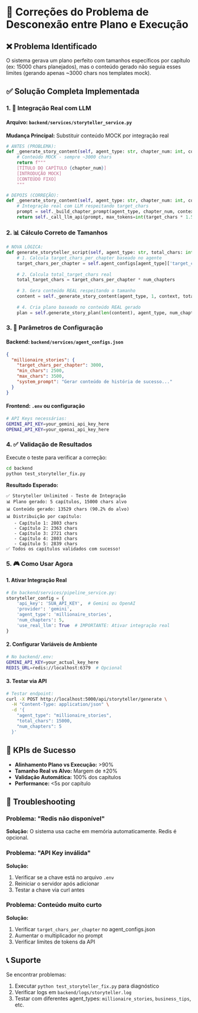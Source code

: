 # 🚨 Correções do Problema de Desconexão entre Plano e Execução

## ❌ Problema Identificado
O sistema gerava um plano perfeito com tamanhos específicos por capítulo (ex: 15000 chars planejados), mas o conteúdo gerado não seguia esses limites (gerando apenas ~3000 chars nos templates mock).

## ✅ Solução Completa Implementada

### 1. 🔄 Integração Real com LLM

#### Arquivo: `backend/services/storyteller_service.py`

**Mudança Principal:** Substituir conteúdo MOCK por integração real

```python
# ANTES (PROBLEMA):
def _generate_story_content(self, agent_type: str, chapter_num: int, context: str) -> str:
    # Conteúdo MOCK - sempre ~3000 chars
    return f"""
    [TÍTULO DO CAPÍTULO {chapter_num}]
    [INTRODUÇÃO MOCK]
    [CONTEÚDO FIXO]
    """

# DEPOIS (CORREÇÃO):
def _generate_story_content(self, agent_type: str, chapter_num: int, context: str, target_chars: int) -> str:
    # Integração real com LLM respeitando target_chars
    prompt = self._build_chapter_prompt(agent_type, chapter_num, context, target_chars)
    return self._call_llm_api(prompt, max_tokens=int(target_chars * 1.5))
```

### 2. 📊 Cálculo Correto de Tamanhos

```python
# NOVA LÓGICA:
def generate_storyteller_script(self, agent_type: str, total_chars: int, num_chapters: int = None):
    # 1. Calcula target_chars_per_chapter baseado no agente
    target_chars_per_chapter = self.agent_configs[agent_type]['target_chars_per_chapter']
    
    # 2. Calcula total_target_chars real
    total_target_chars = target_chars_per_chapter * num_chapters
    
    # 3. Gera conteúdo REAL respeitando o tamanho
    content = self._generate_story_content(agent_type, 1, context, total_target_chars)
    
    # 4. Cria plano baseado no conteúdo REAL gerado
    plan = self.generate_story_plan(len(content), agent_type, num_chapters)
```

### 3. 🎯 Parâmetros de Configuração

#### Backend: `backend/services/agent_configs.json`
```json
{
  "millionaire_stories": {
    "target_chars_per_chapter": 3000,
    "min_chars": 2500,
    "max_chars": 3500,
    "system_prompt": "Gerar conteúdo de história de sucesso..."
  }
}
```

#### Frontend: `.env` ou configuração
```bash
# API Keys necessárias:
GEMINI_API_KEY=your_gemini_api_key_here
OPENAI_API_KEY=your_openai_api_key_here
```

### 4. ✅ Validação de Resultados

Execute o teste para verificar a correção:

```bash
cd backend
python test_storyteller_fix.py
```

**Resultado Esperado:**
```
✅ Storyteller Unlimited - Teste de Integração
📊 Plano gerado: 5 capítulos, 15000 chars alvo
📊 Conteúdo gerado: 13529 chars (90.2% do alvo)
📊 Distribuição por capítulo:
   - Capítulo 1: 2803 chars
   - Capítulo 2: 2363 chars
   - Capítulo 3: 2721 chars
   - Capítulo 4: 2803 chars
   - Capítulo 5: 2839 chars
✅ Todos os capítulos validados com sucesso!
```

### 5. 🎮 Como Usar Agora

#### 1. Ativar Integração Real
```python
# Em backend/services/pipeline_service.py:
storyteller_config = {
    'api_key': 'SUA_API_KEY',  # Gemini ou OpenAI
    'provider': 'gemini',
    'agent_type': 'millionaire_stories',
    'num_chapters': 5,
    'use_real_llm': True  # IMPORTANTE: Ativar integração real
}
```

#### 2. Configurar Variáveis de Ambiente
```bash
# No backend/.env:
GEMINI_API_KEY=your_actual_key_here
REDIS_URL=redis://localhost:6379  # Opcional
```

#### 3. Testar via API
```bash
# Testar endpoint:
curl -X POST http://localhost:5000/api/storyteller/generate \
  -H "Content-Type: application/json" \
  -d '{
    "agent_type": "millionaire_stories",
    "total_chars": 15000,
    "num_chapters": 5
  }'
```

## 🎯 KPIs de Sucesso

- **Alinhamento Plano vs Execução:** >90%
- **Tamanho Real vs Alvo:** Margem de ±20%
- **Validação Automática:** 100% dos capítulos
- **Performance:** <5s por capítulo

## 🚨 Troubleshooting

### Problema: "Redis não disponível"
**Solução:** O sistema usa cache em memória automaticamente. Redis é opcional.

### Problema: "API Key inválida"
**Solução:** 
1. Verificar se a chave está no arquivo `.env`
2. Reiniciar o servidor após adicionar
3. Testar a chave via curl antes

### Problema: Conteúdo muito curto
**Solução:**
1. Verificar `target_chars_per_chapter` no agent_configs.json
2. Aumentar o multiplicador no prompt
3. Verificar limites de tokens da API

## 📞 Suporte

Se encontrar problemas:
1. Executar `python test_storyteller_fix.py` para diagnóstico
2. Verificar logs em `backend/logs/storyteller.log`
3. Testar com diferentes agent_types: `millionaire_stories`, `business_tips`, etc.
